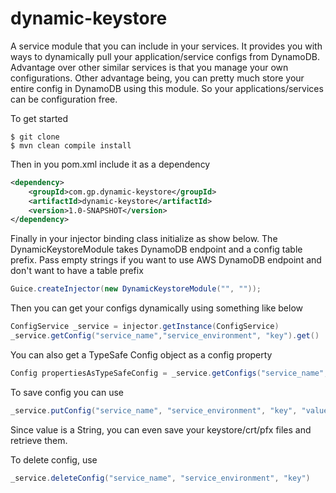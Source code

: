 dynamic-keystore
====================

A service module that you can include in your services. It provides you with ways to dynamically pull your application/service configs from DynamoDB. Advantage over other similar services is that you manage your own configurations. Other advantage being, you can pretty much store your entire config in DynamoDB using this module. So your applications/services can be configuration free.

To get started

```
$ git clone
$ mvn clean compile install
```

Then in you pom.xml include it as a dependency

```xml
<dependency>
	<groupId>com.gp.dynamic-keystore</groupId>
    <artifactId>dynamic-keystore</artifactId>
    <version>1.0-SNAPSHOT</version>
</dependency>
```

Finally in your injector binding class initialize as show below. The DynamicKeystoreModule takes DynamoDB endpoint and a config table prefix. Pass empty strings if you want to use AWS DynamoDB endpoint and don't want to have a table prefix

```java
Guice.createInjector(new DynamicKeystoreModule("", ""));
```

Then you can get your configs dynamically using something like below

```java
ConfigService _service = injector.getInstance(ConfigService)
_service.getConfig("service_name","service_environment", "key").get()
```

You can also get a TypeSafe Config object as a config property

```java
Config propertiesAsTypeSafeConfig = _service.getConfigs("service_name", "service_environment").get()
```

To save config you can use

```java
_service.putConfig("service_name", "service_environment", "key", "value")
```

Since value is a String, you can even save your keystore/crt/pfx files and retrieve them.

To delete config, use

```java
_service.deleteConfig("service_name", "service_environment", "key")
```

